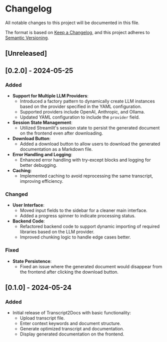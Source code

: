 # Changelog

All notable changes to this project will be documented in this file.

The format is based on [Keep a Changelog](https://keepachangelog.com/en/1.0.0/),
and this project adheres to [Semantic Versioning](https://semver.org/spec/v2.0.0.html).

## [Unreleased]

## [0.2.0] - 2024-05-25

### Added
- **Support for Multiple LLM Providers**: 
  - Introduced a factory pattern to dynamically create LLM instances based on the provider specified in the YAML configuration.
  - Supported providers include OpenAI, Anthropic, and Ollama.
  - Updated YAML configuration to include the `provider` field.
- **Session State Management**:
  - Utilized Streamlit's session state to persist the generated document on the frontend even after downloading.
- **Download Button**:
  - Added a download button to allow users to download the generated documentation as a Markdown file.
- **Error Handling and Logging**:
  - Enhanced error handling with try-except blocks and logging for better debugging.
- **Caching**:
  - Implemented caching to avoid reprocessing the same transcript, improving efficiency.

### Changed
- **User Interface**:
  - Moved input fields to the sidebar for a cleaner main interface.
  - Added a progress spinner to indicate processing status.
- **Backend Code**:
  - Refactored backend code to support dynamic importing of required libraries based on the LLM provider.
  - Improved chunking logic to handle edge cases better.

### Fixed
- **State Persistence**:
  - Fixed an issue where the generated document would disappear from the frontend after clicking the download button.

## [0.1.0] - 2024-05-24

### Added
- Initial release of Transcript2Docs with basic functionality:
  - Upload transcript file.
  - Enter context keywords and document structure.
  - Generate optimized transcript and documentation.
  - Display generated documentation on the frontend.
